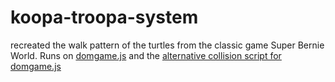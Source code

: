 # koopa-troopa-system
recreated the walk pattern of the turtles from the classic game Super Bernie World. Runs on <a href="https://github.com/yikuansun/domgame.js">domgame.js</a> and the <a href="https://github.com/yikuansun/Alternative-collision-script-for-domgame.js">alternative collision script for domgame.js</a>

